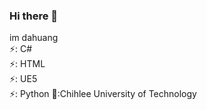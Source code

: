### Hi there 👋
im dahuang\
⚡: C# \
⚡: HTML \
⚡: UE5 \
⚡: Python
🌱:Chihlee University of Technology

<!--
**xiaomao0512/xiaomao0512** is a ✨ _special_ ✨ repository because its `README.md` (this file) appears on your GitHub profile.

Here are some ideas to get you started:

- 🔭 I’m currently working on ...
- 🌱 I’m currently learning ...
- 👯 I’m looking to collaborate on ...
- 🤔 I’m looking for help with ...
- 💬 Ask me about ...
- 📫 How to reach me: ...
- 😄 Pronouns: ...
- ⚡ Fun fact: ...
-->
